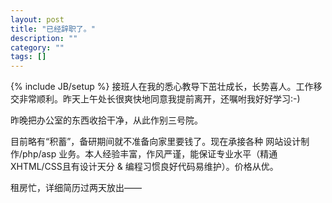 ```yaml
---
layout: post
title: "已经辞职了。"
description: ""
category: ""
tags: []
---
```

{% include JB/setup %}
接班人在我的悉心教导下茁壮成长，长势喜人。工作移交非常顺利。昨天上午处长很爽快地同意我提前离开，还嘱咐我好好学习:-)

昨晚把办公室的东西收拾干净，从此作别三号院。

目前略有“积蓄”，备研期间就不准备向家里要钱了。现在承接各种 网站设计制作/php/asp 业务。本人经验丰富，作风严谨，能保证专业水平（精通XHTML/CSS且有设计天分 & 编程习惯良好代码易维护）。价格从优。

租房忙，详细简历过两天放出——